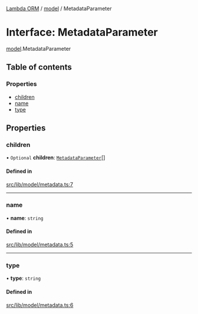[Lambda ORM](../README.md) / [model](../modules/model.md) / MetadataParameter

# Interface: MetadataParameter

[model](../modules/model.md).MetadataParameter

## Table of contents

### Properties

- [children](model.MetadataParameter.md#children)
- [name](model.MetadataParameter.md#name)
- [type](model.MetadataParameter.md#type)

## Properties

### children

• `Optional` **children**: [`MetadataParameter`](model.MetadataParameter.md)[]

#### Defined in

[src/lib/model/metadata.ts:7](https://github.com/FlavioLionelRita/lambdaorm/blob/0fd718a/src/lib/model/metadata.ts#L7)

___

### name

• **name**: `string`

#### Defined in

[src/lib/model/metadata.ts:5](https://github.com/FlavioLionelRita/lambdaorm/blob/0fd718a/src/lib/model/metadata.ts#L5)

___

### type

• **type**: `string`

#### Defined in

[src/lib/model/metadata.ts:6](https://github.com/FlavioLionelRita/lambdaorm/blob/0fd718a/src/lib/model/metadata.ts#L6)
